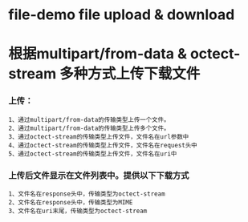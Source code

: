 # file-demo file upload &amp; download
# 根据multipart/from-data & octect-stream 多种方式上传下载文件

### 上传：
```
1、通过multipart/from-data的传输类型上传一个文件。
2、通过multipart/from-data的传输类型上传多个文件。
3、通过octect-stream的传输类型上传文件，文件名在url参数中
4、通过octect-stream的传输类型上传文件，文件名在request头中
5、通过octect-stream的传输类型上传文件，文件名在uri中
```

### 上传后文件显示在文件列表中。提供以下下载方式
```
1、文件名在response头中，传输类型为octect-stream
2、文件名在response头中，传输类型为MIME
3、文件名在uri末尾，传输类型为octect-stream
```
